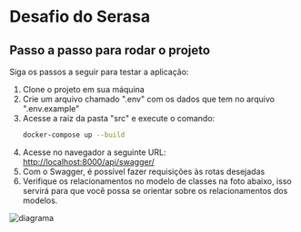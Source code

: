 # Desafio do Serasa

## Passo a passo para rodar o projeto

Siga os passos a seguir para testar a aplicação:

1. Clone o projeto em sua máquina
2. Crie um arquivo chamado ".env" com os dados que tem no arquivo ".env.example"
3. Acesse a raiz da pasta "src" e execute o comando: 
    ```bash
    docker-compose up --build
    ```
4. Acesse no navegador a seguinte URL: 
    [http://localhost:8000/api/swagger/](http://localhost:8000/api/swagger/)
5. Com o Swagger, é possível fazer requisições às rotas desejadas
6. Verifique os relacionamentos no modelo de classes na foto abaixo, isso servirá para que você possa se orientar sobre os relacionamentos dos modelos.

![diagrama](https://github.com/user-attachments/assets/6d2db6c3-19e4-465c-9020-222f4390ad9d)
